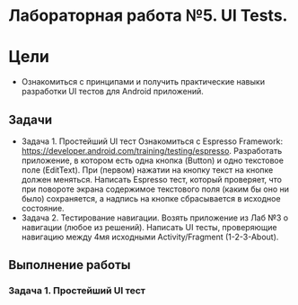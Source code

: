 # Лабораторная работа №5. UI Tests.
# Цели
* Ознакомиться с принципами и получить практические навыки разработки UI тестов для Android приложений.
## Задачи
* Задача 1. Простейший UI тест
Ознакомиться с Espresso Framework: https://developer.android.com/training/testing/espresso. Разработать приложение, в котором есть одна кнопка (Button) и одно текстовое поле (EditText). При (первом) нажатии на кнопку текст на кнопке должен меняться.
Написать Espresso тест, который проверяет, что при повороте экрана содержимое текстового поля (каким бы оно ни было) сохраняется, а надпись на кнопке сбрасывается в исходное состояние.
* Задача 2. Тестирование навигации.
Возять приложение из Лаб №3 о навигации (любое из решений). Написать UI тесты, проверяющие навигацию между 4мя исходными Activity/Fragment (1-2-3-About).
## Выполнение работы
### Задача 1. Простейший UI тест
